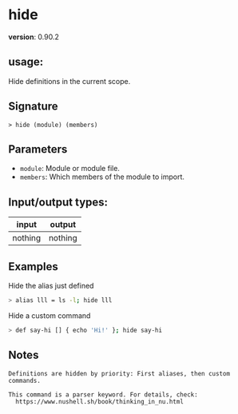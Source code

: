# hide

**version**: 0.90.2

## **usage**:

Hide definitions in the current scope.

## Signature

`> hide (module) (members)`

## Parameters

- `module`: Module or module file.
- `members`: Which members of the module to import.

## Input/output types:

| input   | output  |
| ------- | ------- |
| nothing | nothing |

## Examples

Hide the alias just defined

```bash
> alias lll = ls -l; hide lll
```

Hide a custom command

```bash
> def say-hi [] { echo 'Hi!' }; hide say-hi
```

## Notes

```text
Definitions are hidden by priority: First aliases, then custom commands.

This command is a parser keyword. For details, check:
  https://www.nushell.sh/book/thinking_in_nu.html
```
